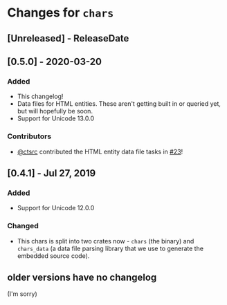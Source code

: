 # Changes for `chars`

<!-- next-header -->

## [Unreleased] - ReleaseDate

## [0.5.0] - 2020-03-20

### Added

* This changelog!
* Data files for HTML entities. These aren't getting built in or
  queried yet, but will hopefully be soon.
* Support for Unicode 13.0.0

### Contributors

* [@ctsrc](https://github.com/ctsrc) contributed the HTML entity data
  file tasks in [#23](https://github.com/antifuchs/chars/pull/23)!

## [0.4.1] - Jul 27, 2019

### Added

* Support for Unicode 12.0.0

### Changed

* This chars is split into two crates now - `chars` (the binary) and
  `chars_data` (a data file parsing library that we use to generate
  the embedded source code).

## older versions have no changelog

(I'm sorry)
